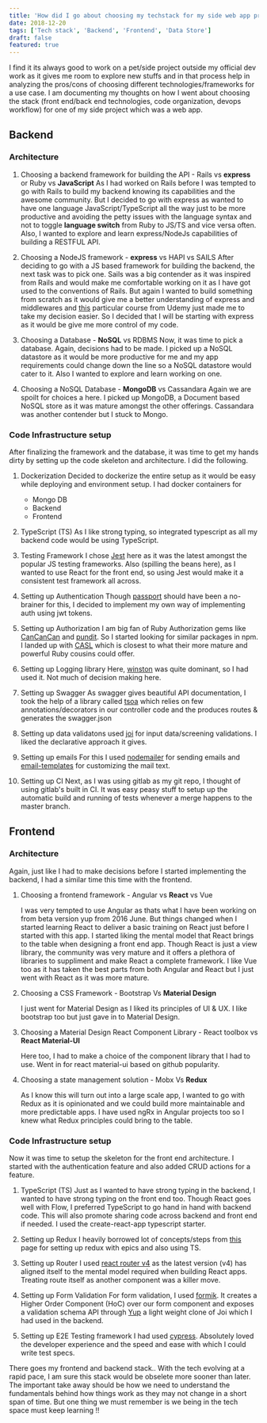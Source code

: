 ```yaml
---
title: 'How did I go about choosing my techstack for my side web app project?'
date: 2018-12-20
tags: ['Tech stack', 'Backend', 'Frontend', 'Data Store']
draft: false
featured: true
---
```


I find it its always good to work on a pet/side project outside my official dev work as it gives me room to explore new stuffs and in that process help in analyzing the pros/cons of choosing different technologies/frameworks for a use case. I am documenting my thoughts on how I went about choosing the stack (front end/back end technologies, code organization, devops workflow) for one of my side project which was a web app.

## Backend

### Architecture

1.  Choosing a backend framework for building the API - Rails vs **express** or Ruby vs **JavaScript**
    As I had worked on Rails before I was tempted to go with Rails to build my backend knowing its capabilities and the awesome community. But I decided to go with express as wanted to have one language JavaScript/TypeScript all the way just to be more productive and avoiding the petty issues with the language syntax and not to toggle **language switch** from Ruby to JS/TS and vice versa often. Also, I wanted to explore and learn express/NodeJs capabilities of building a RESTFUL API.

2.  Choosing a NodeJS framework - **express** vs HAPI vs SAILS
    After deciding to go with a JS based framework for building the backend, the next task was to pick one. Sails was a big contender as it was inspired from Rails and would make me comfortable working on it as I have got used to the conventions of Rails. But again I wanted to build something from scratch as it would give me a better understanding of express and middlewares and [this][node-js-udemy] particular course from Udemy just made me to take my decision easier. So I decided that I will be starting with express as it would be give me more control of my code.

3.  Choosing a Database - **NoSQL** vs RDBMS
    Now, it was time to pick a database. Again, decisions had to be made. I picked up a NoSQL datastore as it would be more productive for me and my app requirements could change down the line so a NoSQL datastore would cater to it. Also I wanted to explore and learn working on one.

4.  Choosing a NoSQL Database - **MongoDB** vs Cassandara
    Again we are spoilt for choices a here. I picked up MongoDB, a Document based NoSQL store as it was mature amongst the other offerings. Cassandara was another contender but I stuck to Mongo.

### Code Infrastructure setup

After finalizing the framework and the database, it was time to get my hands dirty by setting up the code skeleton and architecture. I did the following.

1. Dockerization
   Decided to dockerize the entire setup as it would be easy while deploying and environment setup. I had docker containers for

   - Mongo DB
   - Backend
   - Frontend

2. TypeScript (TS)
   As I like strong typing, so integrated typescript as all my backend code would be using TypeScript.

3. Testing Framework
   I chose [Jest][jest] here as it was the latest amongst the popular JS testing frameworks. Also (spilling the beans here), as I wanted to use React for the front end, so using Jest would make it a consistent test framework all across.

4. Setting up Authentication
   Though [passport][passport] should have been a no-brainer for this, I decided to implement my own way of implementing auth using jwt tokens.

5. Setting up Authorization
   I am big fan of Ruby Authorization gems like [CanCanCan][cancancan] and [pundit][pundit]. So I started looking for similar packages in npm. I landed up with [CASL][casl] which is closest to what their more mature and powerful Ruby cousins could offer.

6. Setting up Logging library
   Here, [winston][winston] was quite dominant, so I had used it. Not much of decision making here.

7. Setting up Swagger
   As swagger gives beautiful API documentation, I took the help of a library called [tsoa][tsoa] which relies on few annotations/decorators in our controller code and the produces routes & generates the swagger.json

8. Setting up data validatons
   used [joi][joi] for input data/screening validations. I liked the declarative approach it gives.

9. Setting up emails
   For this I used [nodemailer][nodemailer] for sending emails and [email-templates][email-templates] for customizing the mail text.

10. Setting up CI
    Next, as I was using gitlab as my git repo, I thought of using gitlab's built in CI. It was easy peasy stuff to setup up the automatic build and running of tests whenever a merge happens to the master branch.

## Frontend

### Architecture

Again, just like I had to make decisions before I started implementing the backend, I had a similar time this time with the frontend.

1.  Choosing a frontend framework - Angular vs **React** vs Vue

    I was very tempted to use Angular as thats what I have been working on from beta version yup from 2016 June. But things changed when I started learning React to deliver a basic training on React just before I started with this app. I started liking the mental model that React brings to the table when designing a front end app. Though React is just a view library, the community was very mature and it offers a plethora of libraries to suppliment and make React a complete framework.
    I like Vue too as it has taken the best parts from both Angular and React but I just went with React as it was more mature.

2.  Choosing a CSS Framework - Bootstrap Vs **Material Design**

    I just went for Material Design as I liked its principles of UI & UX. I like bootstrap too but just gave in to Material Design.

3.  Choosing a Material Design React Component Library - React toolbox vs **React Material-UI**

    Here too, I had to make a choice of the component library that I had to use. Went in for react material-ui based on github popularity.

4.  Choosing a state management solution - Mobx Vs **Redux**

    As I know this will turn out into a large scale app, I wanted to go with Redux as it is opinionated and we could build more maintainable and more predictable apps. I have used ngRx in Angular projects too so I knew what Redux principles could bring to the table.

### Code Infrastructure setup

Now it was time to setup the skeleton for the front end architecture. I started with the authentication feature and also added CRUD actions for a feature.

1. TypeScript (TS)
   Just as I wanted to have strong typing in the backend, I wanted to have strong typing on the front end too. Though React goes well with Flow, I preferred TypeScript to go hand in hand with backend code. This will also promote sharing code across backend and front end if needed. I used the create-react-app typescript starter.

2. Setting up Redux
   I heavily borrowed lot of concepts/steps from [this][react-redux-typescript] page for setting up redux with epics and also using TS.

3. Setting up Router
   I used [react router v4][react-router] as the latest version (v4) has aligned itself to the mental model required when building React apps. Treating route itself as another component was a killer move.

4. Setting up Form Validation
   For form validation, I used [formik][formik]. It creates a Higher Order Component (HoC) over our form component and exposes a validation schema API through [Yup][yup] a light weight clone of Joi which I had used in the backend.

5. Setting up E2E Testing framework
   I had used [cypress][cypress]. Absolutely loved the developer experience and the speed and ease with which I could write test specs.

There goes my frontend and backend stack.. With the tech evolving at a rapid pace, I am sure this stack would be obselete more sooner than later. The important take away should be how we need to understand the fundamentals behind how things work as they may not change in a short span of time. But one thing we must remember is we being in the tech space must keep learning !!

[node-js-udemy]: https://www.udemy.com/nodejs-master-class/
[jest]: https://jestjs.io/
[passport]: http://www.passportjs.org/
[cancancan]: https://github.com/CanCanCommunity/cancancan
[pundit]: https://github.com/varvet/pundit
[casl]: https://github.com/stalniy/casl
[winston]: https://github.com/winstonjs/winston
[tsoa]: https://github.com/lukeautry/tsoa
[mongoose]: https://github.com/Automattic/mongoose
[joi]: https://github.com/hapijs/joi
[nodemailer]: https://github.com/nodemailer/nodemailer
[email-templates]: https://github.com/niftylettuce/email-templates
[jest]: https://jestjs.io/
[react-router]: https://github.com/ReactTraining/react-router
[react-redux-typescript]: https://github.com/piotrwitek/react-redux-typescript-guide
[formik]: https://github.com/jaredpalmer/formik
[yup]: https://github.com/jquense/yup
[cypress]: https://www.cypress.io/
